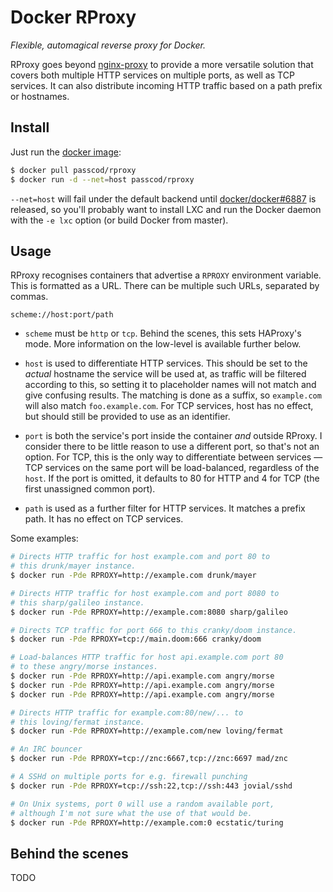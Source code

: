 # Docker RProxy

_Flexible, automagical reverse proxy for Docker._

RProxy goes beyond [nginx-proxy] to provide a more versatile
solution that covers both multiple HTTP services on multiple
ports, as well as TCP services. It can also distribute incoming
HTTP traffic based on a path prefix or hostnames.

[nginx-proxy]: https://github.com/jwilder/nginx-proxy/

## Install

Just run the [docker image]:

```bash
$ docker pull passcod/rproxy
$ docker run -d --net=host passcod/rproxy
```

`--net=host` will fail under the default backend until
[docker/docker#6887] is released, so you'll probably want to
install LXC and run the Docker daemon with the `-e lxc` option
(or build Docker from master).

[docker image]: https://registry.hub.docker.com/u/passcod/rproxy
[docker/docker#6887]: https://github.com/docker/docker/issues/6887

## Usage

RProxy recognises containers that advertise a `RPROXY` environment
variable. This is formatted as a URL. There can be multiple such
URLs, separated by commas.

```
scheme://host:port/path
```

- `scheme` must be `http` or `tcp`. Behind the scenes, this
  sets HAProxy's mode. More information on the low-level is
  available further below.

- `host` is used to differentiate HTTP services. This should be
  set to the _actual_ hostname the service will be used at, as
  traffic will be filtered according to this, so setting it to
  placeholder names will not match and give confusing results.
  The matching is done as a suffix, so `example.com` will also
  match `foo.example.com`. For TCP services, host has no effect,
  but should still be provided to use as an identifier.

- `port` is both the service's port inside the container _and_
  outside RProxy. I consider there to be little reason to use a
  different port, so that's not an option. For TCP, this is the
  only way to differentiate between services — TCP services on
  the same port will be load-balanced, regardless of the `host`.
  If the port is omitted, it defaults to 80 for HTTP and 4 for
  TCP (the first unassigned common port).

- `path` is used as a further filter for HTTP services. It
  matches a prefix path. It has no effect on TCP services.

Some examples:

```bash
# Directs HTTP traffic for host example.com and port 80 to
# this drunk/mayer instance.
$ docker run -Pde RPROXY=http://example.com drunk/mayer

# Directs HTTP traffic for host example.com and port 8080 to
# this sharp/galileo instance.
$ docker run -Pde RPROXY=http://example.com:8080 sharp/galileo

# Directs TCP traffic for port 666 to this cranky/doom instance.
$ docker run -Pde RPROXY=tcp://main.doom:666 cranky/doom

# Load-balances HTTP traffic for host api.example.com port 80
# to these angry/morse instances.
$ docker run -Pde RPROXY=http://api.example.com angry/morse
$ docker run -Pde RPROXY=http://api.example.com angry/morse
$ docker run -Pde RPROXY=http://api.example.com angry/morse

# Directs HTTP traffic for example.com:80/new/... to
# this loving/fermat instance.
$ docker run -Pde RPROXY=http://example.com/new loving/fermat

# An IRC bouncer
$ docker run -Pde RPROXY=tcp://znc:6667,tcp://znc:6697 mad/znc

# A SSHd on multiple ports for e.g. firewall punching
$ docker run -Pde RPROXY=tcp://ssh:22,tcp://ssh:443 jovial/sshd

# On Unix systems, port 0 will use a random available port,
# although I'm not sure what the use of that would be.
$ docker run -Pde RPROXY=http://example.com:0 ecstatic/turing
```

## Behind the scenes

TODO
